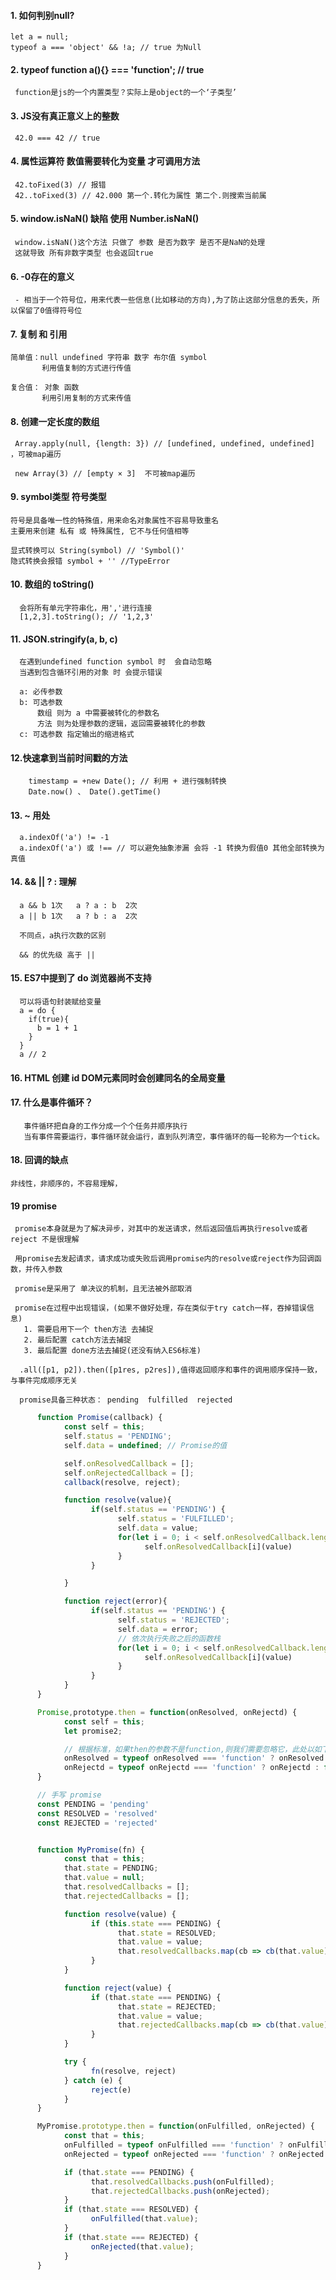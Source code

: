 #### 1. 如何判别null?
    let a = null;
    typeof a === 'object' && !a; // true 为Null

#### 2. typeof function a(){} === 'function'; // true
     function是js的一个内置类型？实际上是object的一个‘子类型’

#### 3. JS没有真正意义上的整数
     42.0 === 42 // true

#### 4. 属性运算符 数值需要转化为变量 才可调用方法
     42.toFixed(3) // 报错
     42..toFixed(3) // 42.000 第一个.转化为属性 第二个.则搜索当前属

#### 5. window.isNaN() 缺陷  使用 Number.isNaN()
     window.isNaN()这个方法 只做了 参数 是否为数字 是否不是NaN的处理
     这就导致 所有非数字类型 也会返回true

#### 6. -0存在的意义
     - 相当于一个符号位，用来代表一些信息(比如移动的方向),为了防止这部分信息的丢失，所以保留了0值得符号位

####  7. 复制 和 引用
    简单值：null undefined 字符串 数字 布尔值 symbol
           利用值复制的方式进行传值

    复合值： 对象 函数
           利用引用复制的方式来传值

#### 8. 创建一定长度的数组
     Array.apply(null, {length: 3}) // [undefined, undefined, undefined] ，可被map遍历

     new Array(3) // [empty × 3]  不可被map遍历

#### 9. symbol类型 符号类型
    符号是具备唯一性的特殊值，用来命名对象属性不容易导致重名
    主要用来创建 私有 或 特殊属性, 它不与任何值相等

    显式转换可以 String(symbol) // 'Symbol()'
    隐式转换会报错 symbol + '' //TypeError

#### 10. 数组的 toString()
      会将所有单元字符串化，用','进行连接
      [1,2,3].toString(); // '1,2,3'

#### 11. JSON.stringify(a, b, c)
      在遇到undefined function symbol 时  会自动忽略
      当遇到包含循环引用的对象 时 会提示错误

      a: 必传参数
      b: 可选参数
          数组 则为 a 中需要被转化的参数名
          方法 则为处理参数的逻辑，返回需要被转化的参数
      c: 可选参数 指定输出的缩进格式

#### 12.快速拿到当前时间戳的方法
        timestamp = +new Date(); // 利用 + 进行强制转换
        Date.now() 、 Date().getTime()

#### 13. ~ 用处
      a.indexOf('a') != -1
      a.indexOf('a') 或 !== // 可以避免抽象渗漏 会将 -1 转换为假值0 其他全部转换为真值

#### 14. &&  ||  ? : 理解
      a && b 1次   a ? a : b  2次
      a || b 1次   a ? b : a  2次

      不同点，a执行次数的区别

      && 的优先级 高于 ||

#### 15. ES7中提到了 do 浏览器尚不支持
      可以将语句封装赋给变量
      a = do {
        if(true){
          b = 1 + 1
        }
      }
      a // 2

#### 16. HTML 创建 id DOM元素同时会创建同名的全局变量

#### 17. 什么是事件循环？
       事件循环把自身的工作分成一个个任务并顺序执行
       当有事件需要运行，事件循环就会运行，直到队列清空，事件循环的每一轮称为一个tick。

#### 18. 回调的缺点
    非线性，非顺序的，不容易理解，

#### 19 promise
     promise本身就是为了解决异步，对其中的发送请求，然后返回值后再执行resolve或者reject 不是很理解
     
     用promise去发起请求，请求成功或失败后调用promise内的resolve或reject作为回调函数，并传入参数

     promise是采用了 单决议的机制，且无法被外部取消

     promise在过程中出现错误，(如果不做好处理，存在类似于try catch一样，吞掉错误信息)
       1. 需要启用下一个 then方法 去捕捉
       2. 最后配置 catch方法去捕捉
       3. 最后配置 done方法去捕捉(还没有纳入ES6标准)

      .all([p1, p2]).then([p1res, p2res]),值得返回顺序和事件的调用顺序保持一致，与事件完成顺序无关

      promise具备三种状态： pending  fulfilled  rejected

```javascript
      function Promise(callback) {
            const self = this;
            self.status = 'PENDING';
            self.data = undefined; // Promise的值

            self.onResolvedCallback = [];
            self.onRejectedCallback = [];
            callback(resolve, reject);

            function resolve(value){
                  if(self.status == 'PENDING') {
                        self.status = 'FULFILLED';
                        self.data = value;
                        for(let i = 0; i < self.onResolvedCallback.length; i++) {
                              self.onResolvedCallback[i](value)
                        }
                  }

            }

            function reject(error){
                  if(self.status == 'PENDING') {
                        self.status = 'REJECTED';
                        self.data = error;
                        // 依次执行失败之后的函数栈
                        for(let i = 0; i < self.onResolvedCallback.length; i++) {
                              self.onResolvedCallback[i](value)
                        }
                  }
            }
      }

      Promise,prototype.then = function(onResolved, onRejectd) {
            const self = this;
            let promise2;

            // 根据标准，如果then的参数不是function,则我们需要忽略它，此处以如下方式处理
            onResolved = typeof onResolved === 'function' ? onResolved : function(value){}; 
            onRejectd = typeof onRejectd === 'function' ? onRejectd : function(reason){}; 
      }

      // 手写 promise
      const PENDING = 'pending'
      const RESOLVED = 'resolved'
      const REJECTED = 'rejected'


      function MyPromise(fn) {
            const that = this;
            that.state = PENDING;
            that.value = null;
            that.resolvedCallbacks = [];
            that.rejectedCallbacks = [];

            function resolve(value) {
                  if (this.state === PENDING) {
                        that.state = RESOLVED;
                        that.value = value;
                        that.resolvedCallbacks.map(cb => cb(that.value));
                  }
            }

            function reject(value) {
                  if (that.state === PENDING) {
                        that.state = REJECTED;
                        that.value = value;
                        that.rejectedCallbacks.map(cb => cb(that.value));
                  }
            }

            try {
                  fn(resolve, reject)
            } catch (e) {
                  reject(e)
            }
      }

      MyPromise.prototype.then = function(onFulfilled, onRejected) {
            const that = this;
            onFulfilled = typeof onFulfilled === 'function' ? onFulfilled : v => v;
            onRejected = typeof onRejected === 'function' ? onRejected : r => { throw r }

            if (that.state === PENDING) {
                  that.resolvedCallbacks.push(onFulfilled);
                  that.rejectedCallbacks.push(onRejected);
            }
            if (that.state === RESOLVED) {
                  onFulfilled(that.value);
            }
            if (that.state === REJECTED) {
                  onRejected(that.value);
            }
      }

































 浏览器使用C++自身实现了微观队列和宏观队列[https://zhuanlan.zhihu.com/p/48522249]
  https://kongchenglc.github.io/blog/%E4%BA%8B%E4%BB%B6%E5%BE%AA%E7%8E%AF20171026/
```


#### generater
      1. yield 需要通过 .next()去执行，那dva中的 请求是是怎么继续执行的，因为我们并没有手动写.next()???
      dva 其实分装了方法 put call,其内部实际调用了 .next()方法，使得我们使用起来无感知


```javascript

      function *smt(){
	let nv;	
	while(true) {
		if(nv === undefined) { nv =1;
		} else {
			nv = (3*nv) + 6;
		}
		yield nv; 
            }
      }
      for(var v of smt()) {
            console.log(v);
            // 跳出循环
            if(v > 500) { bteak;}
      }

      // 传递给变量后会存下之前的状态，第一次执行后每次都会从yield开始
      var it = smt()
      
      it.next().value;

      smt().next().value;

```
      async await 不太理解
      254 - 286 需要重新看，比较吃力，无法理解